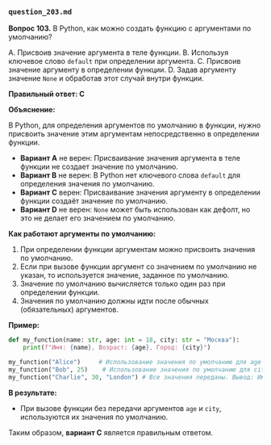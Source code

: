 ### `question_203.md`

**Вопрос 103.** В Python, как можно создать функцию с аргументами по умолчанию?

A. Присвоив значение аргумента в теле функции.
B. Используя ключевое слово `default` при определении аргумента.
C. Присвоив значение аргументу в определении функции.
D. Задав аргументу значение `None` и обработав этот случай внутри функции.

**Правильный ответ: C**

**Объяснение:**

В Python, для определения аргументов по умолчанию в функции, нужно присвоить значение этим аргументам непосредственно в определении функции.

*   **Вариант A** не верен: Присваивание значения аргумента в теле функции не создает значение по умолчанию.
*   **Вариант B** не верен: В Python нет ключевого слова `default` для определения значения по умолчанию.
*   **Вариант C** верен: Присваивание значения аргументу в определении функции создаёт значение по умолчанию.
*   **Вариант D** не верен: `None` может быть использован как дефолт, но это не делает его значением по умолчанию.

**Как работают аргументы по умолчанию:**

1.  При определении функции аргументам можно присвоить значения по умолчанию.
2.  Если при вызове функции аргумент со значением по умолчанию не указан, то используется значение, заданное по умолчанию.
3.  Значение по умолчанию вычисляется только один раз при определении функции.
4.  Значения по умолчанию должны идти после обычных (обязательных) аргументов.

**Пример:**

```python
def my_function(name: str, age: int = 18, city: str = "Москва"):
    print(f"Имя: {name}, Возраст: {age}, Город: {city}")

my_function("Alice")     # Использование значения по умолчанию для age и city. Вывод: Имя: Alice, Возраст: 18, Город: Москва
my_function("Bob", 25)    # Использование значения по умолчанию для city. Вывод: Имя: Bob, Возраст: 25, Город: Москва
my_function("Charlie", 30, "London") # Все значения переданы. Вывод: Имя: Charlie, Возраст: 30, Город: London
```
**В результате:**

*   При вызове функции без передачи аргументов `age` и `city`, используются их значения по умолчанию.

Таким образом, **вариант C** является правильным ответом.
